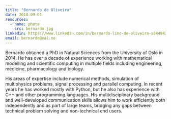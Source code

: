 ```yaml
---
title: "Bernardo de Oliveira"
date: 2018-09-01
resources:
  - name: photo
    src: bernardo.jpg
linkedin: https://www.linkedin.com/in/bernardo-lino-de-oliveira-a844943a/
email: bernardo@xal.no
---
```


Bernardo obtained a PhD in Natural Sciences from the University of Oslo in
2014. He has over a decade of experience working with mathematical modelling
and scientific computing in multiple fields including engineering, medicine, 
pharmacology and biology.

<!--more-->

His areas of expertise include numerical methods, simulation of multiphysics
problems, signal processing and parallel computing.  In recent years he has
worked mostly with Python, but he also has experience with C++ and other
programming languages.  His multidisciplinary background and well-developed
communication skills allows him to work efficiently both independently and as
part of large teams, bridging any gaps between technical problem solving and
non-technical end users.
